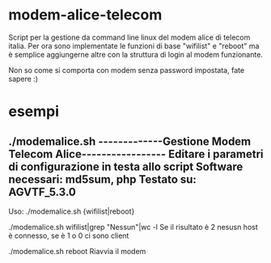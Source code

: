 # modem-alice-telecom

Script per la gestione da command line linux del modem alice di telecom italia.
Per ora sono implementate le funzioni di base "wifilist" e "reboot" ma è semplice aggiungerne altre con la struttura di login al modem funzionante.

Non so come si comporta con modem senza password impostata, fate sapere :)

# esempi
./modemalice.sh
-------------Gestione Modem Telecom Alice-----------------
Editare i parametri di configurazione in testa allo script
Software necessari: md5sum, php
Testato su: AGVTF_5.3.0
----------------------------------------------------------
Uso: ./modemalice.sh {wifilist|reboot}

./modemalice.sh wifilist|grep "Nessun"|wc -l
Se il risultato è 2 nesusn host è connesso, se è 1 o 0 ci sono client

./modemalice.sh reboot
Riavvia il modem
